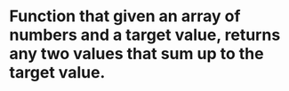  # Function that given an array of numbers and a target value, returns any two values that sum up to the target value.
